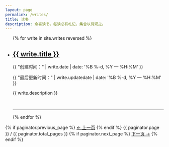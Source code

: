 ```yaml
---
layout: page
permalink: /writes/
title: 读书
description: 余喜读书，每读必有札记，集合以待观之。
---
```


<ul class="post-list">
{% for write in site.writes reversed %}
    <li>
        <h2><a class="poem-title" href="{{ write.url | prepend: site.baseurl }}">{{ write.title }}</a></h2>
        <p class="post-meta">{{ "创建时间：" | write.date | date: '%B %-d, %Y — %H:%M' }}</p>
        <p class="post-meta">{{ "最后更新时间：" | write.updatedate | date: '%B %-d, %Y — %H:%M' }}</p>
        <p>{{ write.description }}</p>
        <br/>
        <hr/>
      </li>
{% endfor %}
</ul>

<nav class="pagination" role="navigation">
  {% if paginator.previous_page %}
  <a class="previous pagination__newer btn btn-small btn-tertiary" href="{{ paginator.previous_page_path }}">&larr; 上一页</a>
  {% endif %}
  <span class="page_num pagination__page-number">{{ paginator.page }} / {{ paginator.total_pages }}</span>
  {% if paginator.next_page %}
  <a class="next pagination__older btn btn-small btn-tertiary" href="{{ paginator.next_page_path }}">下一页 &rarr;</a>
  {% endif %}
</nav>
